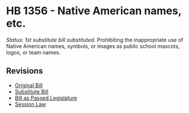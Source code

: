 # HB 1356 - Native American names, etc.
*Status: 1st substitute bill substituted.*
Prohibiting the inappropriate use of Native American names, symbols, or images as public school mascots, logos, or team names.

## Revisions
* [Original Bill](1/)
* [Substitute Bill](S/)
* [Bill as Passed Legislature](S.PL/)
* [Session Law](S.SL/)
